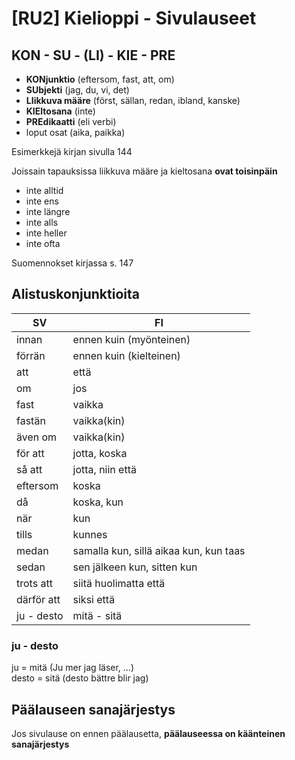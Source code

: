 # [RU2] Kielioppi - Sivulauseet

## KON - SU - (LI) - KIE - PRE

- **KONjunktio** (eftersom, fast, att, om)
- **SUbjekti** (jag, du, vi, det)
- **LIikkuva määre** (först, sällan, redan,  ibland, kanske)
- **KIEltosana** (inte)
- **PREdikaatti** (eli verbi)
- loput osat (aika, paikka)

Esimerkkejä kirjan sivulla 144

Joissain tapauksissa liikkuva määre ja kieltosana **ovat toisinpäin**
- inte alltid
- inte ens
- inte längre
- inte alls
- inte heller
- inte ofta

Suomennokset kirjassa s. 147

## Alistuskonjunktioita

SV | FI
------|------------------------
innan | ennen kuin (myönteinen)
förrän | ennen kuin (kielteinen)
att | että
om | jos
fast | vaikka
fastän | vaikka(kin)
även om | vaikka(kin)
för att | jotta, koska
så att | jotta, niin että
eftersom | koska
då | koska, kun
när | kun
tills | kunnes
medan | samalla kun, sillä aikaa kun, kun taas
sedan | sen jälkeen kun, sitten kun
trots att | siitä huolimatta että
därför att | siksi että
ju - desto | mitä - sitä

### ju - desto
ju = mitä (Ju mer jag läser, ...)  
desto = sitä (desto bättre blir jag)

## Päälauseen sanajärjestys
Jos sivulause on ennen päälausetta, **päälauseessa on käänteinen sanajärjestys**
